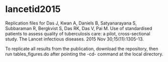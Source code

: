 # lancetid2015
Replication files for Das J, Kwan A, Daniels B, Satyanarayana S, Subbaraman R, Bergkvist S, Das RK, Das V, Pai M. Use of standardised patients to assess quality of tuberculosis care: a pilot, cross-sectional study. The Lancet infectious diseases. 2015 Nov 30;15(11):1305-13.

To replicate all results from the publication, download the repository, then run tables_figures.do after pointing the -cd- command at the local directory.
